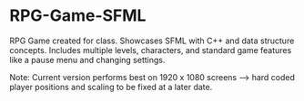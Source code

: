 # RPG-Game-SFML
RPG Game created for class. Showcases SFML with C++ and data structure concepts.
Includes multiple levels, characters, and standard game features like
a pause menu and changing settings.

Note: Current version performs best on 1920 x 1080 screens --> hard coded player
positions and scaling to be fixed at a later date.
